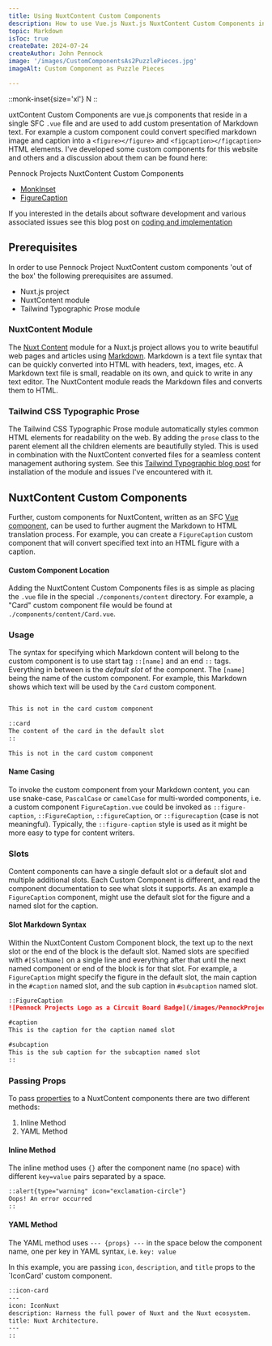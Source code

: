 ```yaml
---
title: Using NuxtContent Custom Components
description: How to use Vue.js Nuxt.js NuxtContent Custom Components in Markdown
topic: Markdown
isToc: true
createDate: 2024-07-24
createAuthor: John Pennock
image: '/images/CustomComponentsAs2PuzzlePieces.jpg'
imageAlt: Custom Component as Puzzle Pieces

---
```


::monk-inset{size='xl'}
N
::

uxtContent Custom Components are vue.js components that reside in a single SFC `.vue` file and are used to add custom presentation of Markdown text. For example a custom component could convert specified markdown image and caption into a `<figure></figure>` and `<figcaption></figcaption>` HTML elements.  I've developed some custom components for this website and others and a discussion about them can be found here:

Pennock Projects NuxtContent Custom Components
- [MonkInset](/articles/nuxtcontent/nuxtcontentmonkinset)
- [FigureCaption](/articles/nuxtcontent/nuxtcontentfigurecaption)

If you interested in the details about software development and various associated issues see this blog post on [coding and implementation](nuxtcontentcomponentimplement)

## Prerequisites
In order to use Pennock Project NuxtContent custom components 'out of the box' the following prerequisites are assumed.
- Nuxt.js project
- NuxtContent module
- Tailwind Typographic Prose module

### NuxtContent Module
The [Nuxt Content](https://nuxt.com/modules/content) module for a Nuxt.js project allows you to write beautiful web pages and articles using [Markdown](/articles/markdown/markdown). Markdown is a text file syntax that can be quickly converted into HTML with headers, text, images, etc. A Markdown text file is small, readable on its own, and quick to write in any text editor. The NuxtContent module reads the Markdown files and converts them to HTML.

### Tailwind CSS Typographic Prose
The Tailwind CSS Typographic Prose module automatically styles common HTML elements for readability on the web. By adding the `prose` class to the parent element all the children elements are beautifully styled. This is used in combination with the NuxtContent converted files for a seamless content management authoring system. See this [Tailwind Typographic blog post](/blog/2024/sitebuild#tailwind-css) for installation of the module and issues I've encountered with it.

## NuxtContent Custom Components
Further, custom components for NuxtContent, written as an SFC [Vue component](https://content.nuxt.com/usage/markdown#vue-components), can be used to further augment the Markdown to HTML translation process.  For example, you can create a `FigureCaption` custom component that will convert specified text into an HTML figure with a caption.

#### Custom Component Location
Adding the NuxtContent Custom Components files is as simple as placing the `.vue` file in the special `./components/content` directory. For example, a "Card" custom component file would be found at `./components/content/Card.vue`.

### Usage
The syntax for specifying which Markdown content will belong to the custom component is to use start tag `::[name]` and an end `::` tags.  Everything in between is the _default slot_ of the component.  The `[name]` being the name of the custom component. For example, this Markdown shows which text will be used by the `Card` custom component.

```markdown

This is not in the card custom component

::card
The content of the card in the default slot
::

This is not in the card custom component
```

#### Name Casing
To invoke the custom component from your Markdown content, you can use snake-case, `PascalCase` or `camelCase` for multi-worded components, i.e. a custom component `FigureCaption.vue` could be invoked as `::figure-caption`, `::FigureCaption`, `::figureCaption`, or `::figurecaption` (case is not meaningful). Typically, the `::figure-caption` style is used as it might be more easy to type for content writers.

### Slots
Content components can have a single default slot or a default slot and multiple additional slots. Each Custom Component is different, and read the component documentation to see what slots it supports. As an example a `FigureCaption` component, might use the default slot for the figure and a named slot for the caption.

#### Slot Markdown Syntax
Within the NuxtContent Custom Component block, the text up to the next slot or the end of the block is the default slot.  Named slots are specified with `#[SlotName]` on a single line and everything after that until the next named component or end of the block is for that slot. For example, a `FigureCaption` might specify the figure in the default slot, the main caption in the `#caption` named slot, and the sub caption in `#subcaption` named slot.

```md
::FigureCaption
![Pennock Projects Logo as a Circuit Board Badge](/images/PennockProjectsLogo.png)

#caption
This is the caption for the caption named slot

#subcaption
This is the sub caption for the subcaption named slot
::
```

### Passing Props
To pass [properties](https://content.nuxt.com/usage/markdown#props) to a NuxtContent components there are two different methods:
1. Inline Method
2. YAML Method

#### Inline Method
The inline method uses `{}` after the component name (no space) with different `key=value` pairs separated by a space.

```md
::alert{type="warning" icon="exclamation-circle"}
Oops! An error occurred
::
```

#### YAML Method
The YAML method uses `--- {props} ---` in the space below the component name, one per key in YAML syntax, i.e. `key: value`

In this example, you are passing `icon`, `description`, and `title` props to the `IconCard' custom component.

```md
::icon-card
---
icon: IconNuxt
description: Harness the full power of Nuxt and the Nuxt ecosystem.
title: Nuxt Architecture.
---
::
```
